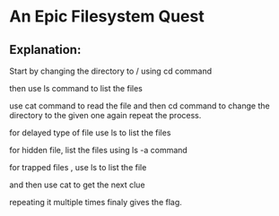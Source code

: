# An Epic Filesystem Quest

## Explanation:
Start by changing the directory to / using cd command

then use ls command to list the files 

use cat command to read the file and then cd command to change the directory to the given one again repeat the process.

for delayed type of file use ls to list the files

for hidden file, list the files using ls -a command

for trapped files , use ls <directory> to list the file

and then use cat <directory><filename> to get the next clue

repeating it multiple times finaly gives the flag.
